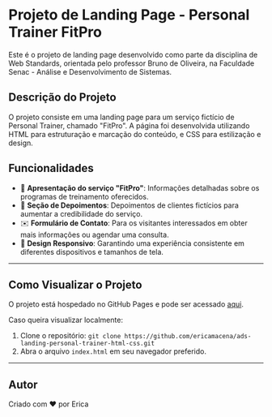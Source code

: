 # Projeto de Landing Page - Personal Trainer FitPro

Este é o projeto de landing page desenvolvido como parte da disciplina de Web Standards, orientada pelo professor Bruno de Oliveira, na Faculdade Senac - Análise e Desenvolvimento de Sistemas.

## Descrição do Projeto

O projeto consiste em uma landing page para um serviço fictício de Personal Trainer, chamado "FitPro". A página foi desenvolvida utilizando HTML para estruturação e marcação do conteúdo, e CSS para estilização e design.



## Funcionalidades

- 📝 **Apresentação do serviço "FitPro"**: Informações detalhadas sobre os programas de treinamento oferecidos.
- 🌟 **Seção de Depoimentos**: Depoimentos de clientes fictícios para aumentar a credibilidade do serviço.
- ✉️ **Formulário de Contato**: Para os visitantes interessados em obter mais informações ou agendar uma consulta.
- 📱 **Design Responsivo**: Garantindo uma experiência consistente em diferentes dispositivos e tamanhos de tela.

---

## Como Visualizar o Projeto

O projeto está hospedado no GitHub Pages e pode ser acessado [aqui](https://ericamacena.github.io/ads-landing-personal-trainer-html-css/).

Caso queira visualizar localmente:

1. Clone o repositório: `git clone https://github.com/ericamacena/ads-landing-personal-trainer-html-css.git`
2. Abra o arquivo `index.html` em seu navegador preferido.

---

## Autor

Criado com ❤️ por Erica




